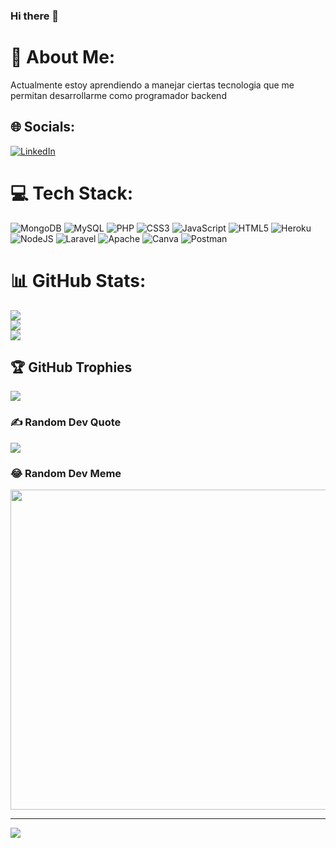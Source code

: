 ### Hi there 👋

<!--
**LsCallejas/LsCallejas** is a ✨ _special_ ✨ repository because its `README.md` (this file) appears on your GitHub profile.

Here are some ideas to get you started:

- 🔭 I’m currently working on ...
- 🌱 I’m currently learning ...
- 👯 I’m looking to collaborate on ...
- 🤔 I’m looking for help with ...
- 💬 Ask me about ...
- 📫 How to reach me: ...
- 😄 Pronouns: ...
- ⚡ Fun fact: ...
-->
# 💫 About Me:
Actualmente estoy aprendiendo a manejar ciertas tecnologia que me permitan desarrollarme como programador backend


## 🌐 Socials:
[![LinkedIn](https://img.shields.io/badge/LinkedIn-%230077B5.svg?logo=linkedin&logoColor=white)](https://linkedin.com/in/www.linkedin.com/in/leidy-callejas-76886b1b9) 

# 💻 Tech Stack:
![MongoDB](https://img.shields.io/badge/MongoDB-%234ea94b.svg?style=flat-square&logo=mongodb&logoColor=white) ![MySQL](https://img.shields.io/badge/mysql-%2300f.svg?style=flat-square&logo=mysql&logoColor=white) ![PHP](https://img.shields.io/badge/php-%23777BB4.svg?style=flat-square&logo=php&logoColor=white) ![CSS3](https://img.shields.io/badge/css3-%231572B6.svg?style=flat-square&logo=css3&logoColor=white) ![JavaScript](https://img.shields.io/badge/javascript-%23323330.svg?style=flat-square&logo=javascript&logoColor=%23F7DF1E) ![HTML5](https://img.shields.io/badge/html5-%23E34F26.svg?style=flat-square&logo=html5&logoColor=white) ![Heroku](https://img.shields.io/badge/heroku-%23430098.svg?style=flat-square&logo=heroku&logoColor=white) ![NodeJS](https://img.shields.io/badge/node.js-6DA55F?style=flat-square&logo=node.js&logoColor=white) ![Laravel](https://img.shields.io/badge/laravel-%23FF2D20.svg?style=flat-square&logo=laravel&logoColor=white) ![Apache](https://img.shields.io/badge/apache-%23D42029.svg?style=flat-square&logo=apache&logoColor=white) ![Canva](https://img.shields.io/badge/Canva-%2300C4CC.svg?style=flat-square&logo=Canva&logoColor=white) ![Postman](https://img.shields.io/badge/Postman-FF6C37?style=flat-square&logo=postman&logoColor=white)
# 📊 GitHub Stats:
![](https://github-readme-stats.vercel.app/api?username=LsCallejas&theme=radical&hide_border=false&include_all_commits=true&count_private=true)<br/>
![](https://github-readme-streak-stats.herokuapp.com/?user=LsCallejas&theme=radical&hide_border=false)<br/>
![](https://github-readme-stats.vercel.app/api/top-langs/?username=LsCallejas&theme=radical&hide_border=false&include_all_commits=true&count_private=true&layout=compact)

## 🏆 GitHub Trophies
![](https://github-profile-trophy.vercel.app/?username=LsCallejas&theme=nord&no-frame=true&no-bg=true&margin-w=4)

### ✍️ Random Dev Quote
![](https://quotes-github-readme.vercel.app/api?type=horizontal&theme=radical)

### 😂 Random Dev Meme
<img src="https://random-memer.herokuapp.com/" width="512px"/>

---
[![](https://visitcount.itsvg.in/api?id=LsCallejas&icon=9&color=11)](https://visitcount.itsvg.in)

<!-- Proudly created with GPRM ( https://gprm.itsvg.in ) -->
